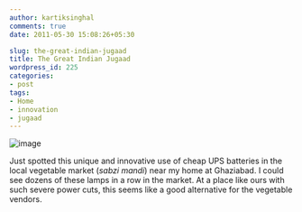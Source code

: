 ```yaml
---
author: kartiksinghal
comments: true
date: 2011-05-30 15:08:26+05:30

slug: the-great-indian-jugaad
title: The Great Indian Jugaad
wordpress_id: 225
categories:
- post
tags:
- Home
- innovation
- jugaad
---
```


![image](http://k4rtik.files.wordpress.com/2011/05/wpid-2011-05-30-19-48-35.jpg)



Just spotted this unique and innovative use of cheap UPS batteries in the local vegetable market (_sabzi mandi_) near my home at Ghaziabad. I could see dozens of these lamps in a row in the market. At a place like ours with such severe power cuts, this seems like a good alternative for the vegetable vendors.
